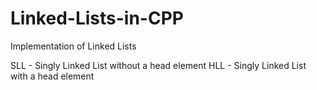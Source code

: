 # Linked-Lists-in-CPP
Implementation of Linked Lists

SLL - Singly Linked List without a head element
HLL - Singly Linked List with a head element
